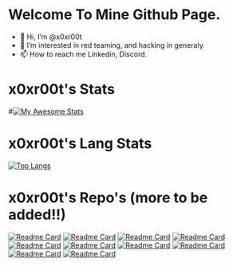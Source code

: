 # Welcome To Mine Github Page.
- 👋 Hi, I’m @x0xr00t
- 👀 I’m interested in red teaming, and hacking in generaly.
- 📫 How to reach me Linkedin, Discord.

<!---
x0xr00t/x0xr00t is a ✨ special ✨ repository because its `README.md` (this file) appears on your GitHub profile.
You can click the Preview link to take a look at your changes.
--->
# x0xr00t's Stats
#[![My Awesome Stats](https://awesome-github-stats.azurewebsites.net/user-stats/x0xr00t?cardType=level&theme=onedark)](https://github.com/x0xr00t)

# x0xr00t's Lang Stats 
<!--- language stats --->
[![Top Langs](https://github-readme-stats.vercel.app/api/top-langs/?username=x0xr00t&hide_progress=true&theme=dark)](https://github.com/x0xr00t)


# x0xr00t's Repo's (more to be added!!)
<!---repo's--->
[![Readme Card](https://github-readme-stats.vercel.app/api/pin/?username=x0xr00t&theme=dark&repo=Automated-MUlti-UAC-Bypass)](https://github.com/x0xr00t/Automated-MUlti-UAC-Bypass)
[![Readme Card](https://github-readme-stats.vercel.app/api/pin/?username=x0xr00t&theme=dark&repo=sl0ppyvator-win10-win11)](https://github.com/x0xr00/sl0ppyvator-win10-win11)
[![Readme Card](https://github-readme-stats.vercel.app/api/pin/?username=x0xr00t&theme=dark&repo=sl0ppy-oppg)](https://github.com/x0xr00t/sl0ppy-oppg)
[![Readme Card](https://github-readme-stats.vercel.app/api/pin/?username=x0xr00t&theme=dark&repo=sl0ppy-defender-evasion)](https://github.com/x0xr00t/sl0ppy-defender-evasion)
[![Readme Card](https://github-readme-stats.vercel.app/api/pin/?username=x0xr00t&theme=dark&repo=sl0ppy-kaliFix)](https://github.com/x0xr00t/sl0ppy-kaliFix)
[![Readme Card](https://github-readme-stats.vercel.app/api/pin/?username=x0xr00t&theme=dark&repo=sl0ppy-lfi)](https://github.com/x0xr00t/sl0ppy-lfi)
[![Readme Card](https://github-readme-stats.vercel.app/api/pin/?username=x0xr00t&theme=dark&repo=sl0ppy-Nullify-LUA)](https://github.com/x0xr00t/sl0ppy-Nullify-LUA)
[![Readme Card](https://github-readme-stats.vercel.app/api/pin/?username=x0xr00t&theme=dark&repo=ams)](https://github.com/x0xr00t/ams)
[![Readme Card](https://github-readme-stats.vercel.app/api/pin/?username=x0xr00t&theme=dark&repo=DTPMC-Win10)](https://github.com/x0xr00t/DTPMC-Win10)
[![Readme Card](https://github-readme-stats.vercel.app/api/pin/?username=x0xr00t&theme=dark&repo=lsc)](https://github.com/x0xr00t/lsc)
